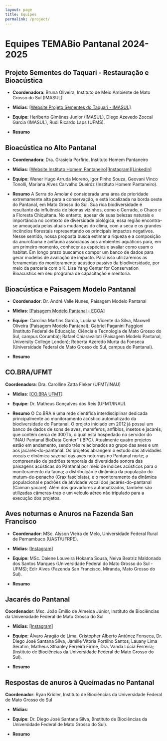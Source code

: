 ```yaml
---
layout: page
title: Equipes
permalink: /project/
---
```

# **Equipes TEMABio Pantanal 2024-2025**

## Projeto Sementes do Taquari - Restauração e Bioacústica

* **Coordenadora**: Bruna Oliveira, Instituto de Meio Ambiente de Mato Grosso do Sul (IMASUL).

* **Mídias**: [[Website Projeto Sementes do Taquari - IMASUL](https://storymaps.arcgis.com/stories/ef35a57241114b789de6725ea7f795bf[Instagram])]

* **Equipe**: Heriberto Gimênes Junior (IMASUL), Diego Azevedo Zoccal Garcia (IMASUL), Rudi Ricardo Laps (UFMS).

* **Resumo**

## Bioacústica no Alto Pantanal

* **Coordenadora**: Dra. Grasiela Porfirio, Instituto Homem Pantaneiro

* **Mídias**: [[Website Instituto Homem Pantaneiro](https://institutohomempantaneiro.org.br/)][[Instagram](https://www.instagram.com/ihp_pantanal_/)][[LinkedIn](https://www.linkedin.com/company/ihppantanal/?originalSubdomain=br)]

* **Equipe**: Wener Hugo Arruda Moreno, Igor Pinho Souza, Geovani Vinco Tonolli, Mariana Alves Carvalho Queiróz (Instituto Homem Pantaneiro).

* **Resumo**
A Serra do Amolar é considerada uma área de prioridade extremamente alta para a conservação, e está localizada na borda oeste do Pantanal, em Mato Grosso do Sul. Sua rica biodiversidade é resultante da influência de biomas vizinhos, como o Cerrado, o Chaco e a Floresta Chiquitana. No entanto, apesar de suas belezas naturais e importância no contexto de diversidade biológica, essa região encontra-se ameaçada pelas atuais mudanças do clima, com a seca e os grandes incêndios florestais representando os principais impactos negativos. Nesse sentido, nossa proposta busca estimar a riqueza e a composição da anurofauna e avifauna associadas aos ambientes aquáticos para, em um primeiro momento, conhecer as espécies e avaliar como usam o habitat. Em longo prazo buscamos compor um banco de dados para gerar modelos de avaliação de impacto. Para isso utilizaremos as ferramentas do monitoramento acústico passivo da biodiversidade, por meio da parceria com o K. Lisa Yang Center for Conservation Bioacustics em seu programa de capacitação e mentoria.

## Bioacústica e Paisagem Modelo Pantanal

* **Coordenador**: Dr. André Valle Nunes, Paisagem Modelo Pantanal

* **Mídias**: [[Paisagem Modelo Pantanal - ECOA](https://ecoa.org.br/paisagem-modelo-pantanal-regiao-estrategica-para-conservacao/)]

* **Equipe**: Carolina Martins Garcia, Luciana Vicente da Silva, Maxwell Oliveira (Paisagem Modelo Pantanal); Gabriel Paganini Faggioni (Instituto Federal de Educação, Ciência e Tecnologia de Mato Grosso do Sul, campus Corumbá); Rafael Chiaravalloti (Paisagem Modelo Pantanal, University College London); Roberta Azeredo Murta da Fonseca (Universidade Federal de Mato Grosso do Sul, campus do Pantanal).

* **Resumo**

## CO.BRA/UFMT

**Coordenadora**: Dra. Carolline Zatta Fieker (UFMT/INAU)

* **Mídias**: [[CO.BRA UFMT](https://cobra.ic.ufmt.br/)]

* **Equipe**: Dr. Matheus Gonçalves dos Reis (UFMT/INAU).

* **Resumo**
O Co.BRA é uma rede científica interdisciplinar dedicada principalmente ao monitoramento acústico automatizado da biodiversidade do Pantanal. O projeto iniciado em 2012 já possui um banco de dados de sons de aves, mamíferos, anfíbios, insetos e jacarés, que contém cerca de 300Tb, o qual está hospedado no servidor do “INAU Pantanal BioData Center” (IBPC). Atualmente quatro projetos estão em andamento, sendo três relacionados ao grupo das aves e um aos jacarés-do-pantanal. Os projetos abrangem o estudo das atividades vocais e dinâmica sazonal das aves noturnas no Pantanal norte; a compreensão de padrões temporais da diversidade sonora das paisagens acústicas do Pantanal por meio de índices acústicos para o monitoramento da fauna; a distribuição e dinâmica da população do mutum-de-penacho (Crax fasciolata); e o monitoramento da dinâmica populacional e padrões de atividade vocal dos jacarés-do-pantanal (Caiman yacare). Além dos gravadores automatizados, também são utilizadas câmeras-trap e um veículo aéreo não tripulado para a execução dos projetos.

## Aves noturnas e Anuros na Fazenda San Francisco

* **Coordenador**: MSc. Alyson Vieira de Melo, Universidade Federal Rural de Pernambuco (UAST/UFRPE).

* **Mídias**: [[Instagram](https://www.instagram.com/amelowildlifephotography)]

* **Equipe**: MSc. Daiene Louveira Hokama Sousa, Neiva Beatriz Maldonado dos Santos Marques (Universidade Federal do Mato Grosso do Sul - UFMS);  Edir Alves (Fazenda San Francisco, Miranda, Mato Grosso do Sul).

* **Resumo**

## Jacarés do Pantanal

**Coordenador**: Msc. João Emílio de Almeida Júnior, Instituto de Biociências da Universidade Federal de Mato Grosso do Sul

* **Mídias**: [[Instagram](https://www.instagram.com/hey_biologo/)]

* **Equipe**: Álvaro Aragão de Lima, Cristopher Alberto Antúnez Fonseca, Dr. Diego José Santana Silva, Jamille Vitória Portilho Santos, Lauany Lima Serafim, Matheus Sthanley Ferreira Firme, Dra. Vanda Lúcia Ferreira; (Instituto de Biociências da Universidade Federal de Mato Grosso do Sul).

* **Resumo**

## Respostas de anuros à Queimadas no Pantanal

**Coordenador**: Ryan Kridler, Instituto de Biociências da Universidade Federal de Mato Grosso do Sul

* **Mídias**:

* **Equipe**: Dr. Diego José Santana Silva, (Instituto de Biociências da Universidade Federal de Mato Grosso do Sul).

* **Resumo**
